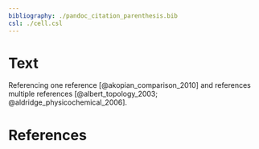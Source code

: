 ```yaml
---
bibliography: ./pandoc_citation_parenthesis.bib
csl: ./cell.csl
---
```


# Text
Referencing one reference [@akopian_comparison_2010] and references multiple references [@albert_topology_2003; @aldridge_physicochemical_2006].

# References

